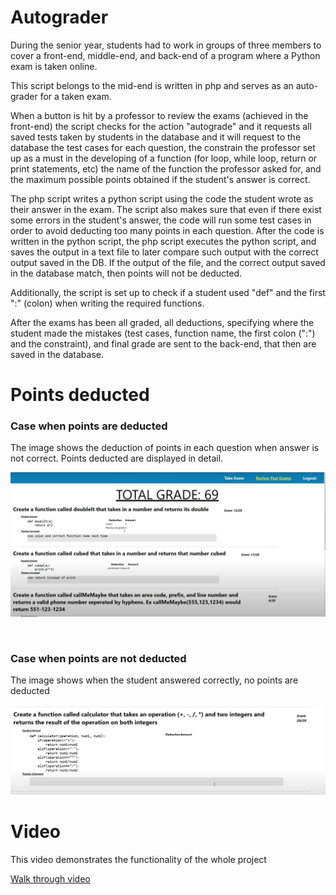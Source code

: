 # Autograder
During the senior year, students had to work in groups of three members to cover a
front-end, middle-end, and back-end of a program where a Python exam
is taken online. 
 
This script belongs to the mid-end is written in php and serves as an auto-grader for a taken exam.

When a button is hit by a professor to review the exams (achieved in the front-end) the script checks for the action 
"autograde" and it requests all saved tests taken by students in the database and it will request to the database the 
test cases for each question, the constrain the professor set up as a must in the developing of a function (for loop, 
while loop, return or print statements, etc) the name of the function the professor asked for, and the maximum possible
points obtained if the student's answer is correct.

The php script writes a python script using the code the student wrote as their answer in the exam. The script also makes 
sure that even if there exist some errors in the student's answer, the code will run some test cases in order to 
avoid deducting too many points in each question. After the code is written in the python script, the php script
executes the python script, and saves the output in a text file to later compare such output with the correct output 
saved in the DB. If the output of the file, and the correct output saved in the database match, then points will not be 
deducted.

Additionally, the script is set up to check if a student used "def" and the first ":" (colon) when writing the required
functions.

After the exams has been all graded, all deductions, specifying where the student made the 
mistakes (test cases, function name, the first colon (":") and the constraint), and final grade are sent to the back-end,
that then are saved in the database.

# Points deducted
### Case when points are deducted
The image shows the deduction of points in each question when answer is not correct. Points deducted are displayed 
in detail.

![Points Deducted](./imgCapture1.png)

<br>

### Case when points are not deducted
The image shows when the student answered correctly, no points are deducted

![Points Not Deducted](./imgCapture2.png)

# Video 
This video demonstrates the functionality of the whole project


<a href="https://youtu.be/y10WYicZYo8" target="_blank">Walk through video</a>